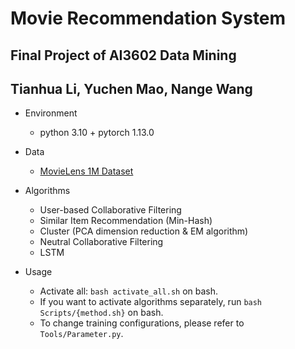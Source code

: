 # Movie Recommendation System
## Final Project of AI3602 Data Mining
## Tianhua Li, Yuchen Mao, Nange Wang

* Environment
  * python 3.10 + pytorch 1.13.0

* Data
  
  * [MovieLens 1M Dataset](https://grouplens.org/datasets/movielens/)

* Algorithms 

  * User-based Collaborative Filtering
  * Similar Item Recommendation (Min-Hash)
  * Cluster (PCA dimension reduction & EM algorithm)
  * Neutral Collaborative Filtering
  * LSTM

* Usage

  * Activate all: `bash activate_all.sh` on bash.
  * If you want to activate algorithms separately, run `bash Scripts/{method.sh}` on bash.
  * To change training configurations, please refer to `Tools/Parameter.py`.
